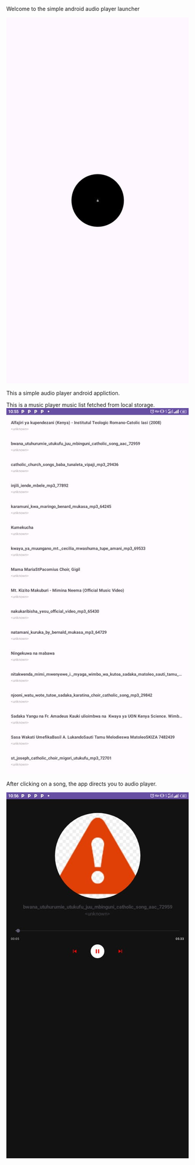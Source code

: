 Welcome to the simple android audio player launcher

![image alt](https://github.com/developerdavy/music_payer/blob/cfbaf5324e439d2cb8eebaa87707904438510c50/launcher.jpg)



This a simple audio player android appliction.

This is a music player music list fetched from local storage.
![image alt](https://github.com/developerdavy/music_payer/blob/82eacb1c4eeda6ab913ae78d7e53f52e7a271b42/music%20list.jpg)


After clicking on a song, the app directs you to audio player.

![iage alt](https://github.com/developerdavy/music_payer/blob/239e50aaa0120c7953d9143864d27dcb182488ef/audiofile.jpg)
